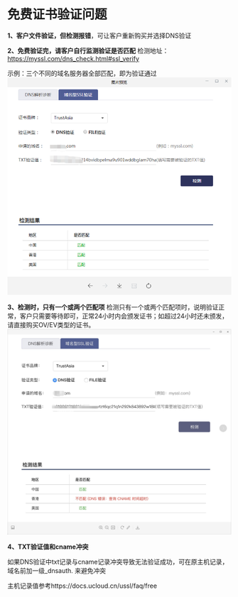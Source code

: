 

# **免费证书验证问题**

**1、客户文件验证，但检测报错**，可让客户重新购买并选择DNS验证

**2、免费验证完，请客户自行监测验证是否匹配**
检测地址：<https://myssl.com/dns_check.html#ssl_verify>

示例：三个不同的域名服务器全部匹配，即为验证通过 ![](/images/free/dv证书检测示例.png)

**3、检测时，只有一个或两个匹配项**
检测只有一个或两个匹配项时，说明验证正常，客户只需要等待即可，正常24小时内会颁发证书；如超过24小时还未颁发，请直接购买OV/EV类型的证书。
![](/images/faq/只有一个匹配项.png)

**4、TXT验证值和cname冲突**

如果DNS验证中txt记录与cname记录冲突导致无法验证成功，可在原主机记录， 域名前加一级\_dnsauth. 来避免冲突

主机记录值参考https://docs.ucloud.cn/ussl/faq/free

